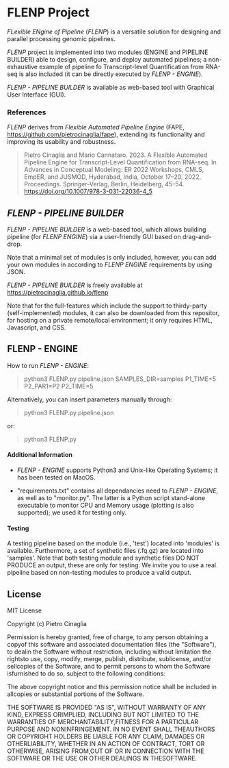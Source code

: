 # FLENP Project

*FLexible ENgine of Pipeline* (*FLENP*) is a versatile solution for designing and parallel processing genomic pipelines. 

*FLENP* project is implemented into two modules (ENGINE and PIPELINE BUILDER) able to design, configure, and deploy automated pipelines; a non-exhaustive example of pipeline fo Transcript-level Quantification from RNA-seq is also included (it can be directly executed by *FLENP - ENGINE*).

*FLENP - PIPELINE BUILDER* is available as web-based tool with Graphical User Interface (GUI).


### References

*FLENP* derives from *Flexible Automated Pipeline Engine* (FAPE, https://github.com/pietrocinaglia/fape), extending its functionality and improving its usability and robustness.

> Pietro Cinaglia and Mario Cannataro. 2023. A Flexible Automated Pipeline Engine for Transcript-Level Quantification from RNA-seq. In Advances in Conceptual Modeling: ER 2022 Workshops, CMLS, EmpER, and JUSMOD, Hyderabad, India, October 17–20, 2022, Proceedings. Springer-Verlag, Berlin, Heidelberg, 45–54. https://doi.org/10.1007/978-3-031-22036-4_5


## *FLENP - PIPELINE BUILDER*

*FLENP - PIPELINE BUILDER* is a web-based tool, which allows building pipeline (for *FLENP ENGINE*) via a user-friendly GUI based on drag-and-drop.

Note that a minimal set of modules is only included, however, you can add your own modules in according to *FLENP ENGINE* requirements by using JSON.

*FLENP - PIPELINE BUILDER* is freely available at https://pietrocinaglia.github.io/flenp

Note that for the full-features which include the support to thirdy-party (self-implemented) modules, it can also be downloaded from this repositor, for hosting on a private remote/local environment; it only requires HTML, Javascript, and CSS.


## FLENP - ENGINE

How to run *FLENP - ENGINE*:

> python3 FLENP.py pipeline.json SAMPLES_DIR=samples P1_TIME=5 P2_PAR1=P2 P2_TIME=5

Alternatively, you can insert parameters manually through:

> python3 FLENP.py pipeline.json

or:

> python3 FLENP.py


#### Additional Information

- *FLENP - ENGINE* supports Python3 and Unix-like Operating Systems; it has been tested on MacOS.

- "requirements.txt" contains all dependancies need to *FLENP - ENGINE*, as well as to "monitor.py". The latter is a Python script stand-alone executable to monitor CPU and Memory usage (plotting is also supported); we used it for testing only.


#### Testing

A testing pipeline based on the module (i.e., 'test') located into 'modules' is available. Furthermore, a set of synthetic files (.fq.gz) are located into 'samples'.
Note that both testing module and synthetic files DO NOT PRODUCE an output, these are only for testing.
We invite you to use a real pipeline based on non-testing modules to produce a valid output.


## License

MIT License

Copyright (c) Pietro Cinaglia

Permission is hereby granted, free of charge, to any person obtaining a copyof this software and associated documentation files (the "Software"), to dealin the Software without restriction, including without limitation the rightsto use, copy, modify, merge, publish, distribute, sublicense, and/or sellcopies of the Software, and to permit persons to whom the Software isfurnished to do so, subject to the following conditions:

The above copyright notice and this permission notice shall be included in allcopies or substantial portions of the Software.

THE SOFTWARE IS PROVIDED "AS IS", WITHOUT WARRANTY OF ANY KIND, EXPRESS ORIMPLIED, INCLUDING BUT NOT LIMITED TO THE WARRANTIES OF MERCHANTABILITY,FITNESS FOR A PARTICULAR PURPOSE AND NONINFRINGEMENT. IN NO EVENT SHALL THEAUTHORS OR COPYRIGHT HOLDERS BE LIABLE FOR ANY CLAIM, DAMAGES OR OTHERLIABILITY, WHETHER IN AN ACTION OF CONTRACT, TORT OR OTHERWISE, ARISING FROM,OUT OF OR IN CONNECTION WITH THE SOFTWARE OR THE USE OR OTHER DEALINGS IN THESOFTWARE.